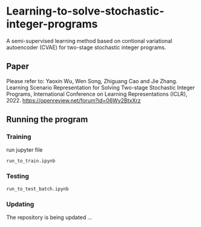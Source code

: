 # Learning-to-solve-stochastic-integer-programs

A semi-supervised learning method based on contional variational autoencoder (CVAE) for two-stage stochastic integer programs.

## Paper

Please refer to: Yaoxin Wu, Wen Song, Zhiguang Cao and Jie Zhang. Learning Scenario Representation for Solving Two-stage Stochastic Integer Programs, International Conference on Learning Representations (ICLR), 2022. https://openreview.net/forum?id=06Wy2BtxXrz


## Running the program

### Training

run jupyter file
```
run_to_train.ipynb
```

### Testing

```
run_to_test_batch.ipynb
```

### Updating

The repository is being updated ...
